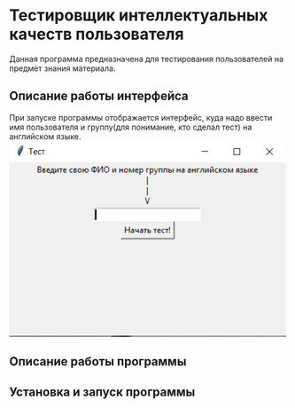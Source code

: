 # Тестировщик интеллектуальных качеств пользователя
Данная программа предназначена для тестирования пользователей на предмет знания материала.

## Описание работы интерфейса
При запуске программы отображается интерфейс, куда надо ввести имя пользователя и группу(для понимание, кто сделал тест) на английском языке.
![Снимок1.PNG](Скрины/Снимок1.PNG)
## Описание работы программы

## Установка и запуск программы
